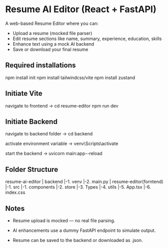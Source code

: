 # Resume AI Editor (React + FastAPI)

A web-based Resume Editor where you can:
- Upload a resume (mocked file parser)
- Edit resume sections like name, summary, experience, education, skills
- Enhance text using a mock AI backend
- Save or download your final resume

## Required installations

npm install init
npm install tailwindcss/vite
npm install zustand

## Initiate Vite

navigate to frontend -> cd resume-editor
npm run dev

## Initiate Backend

navigate to backend folder -> cd backend

activate environment variable -> venv\Scripts\activate

start the backend -> uvicorn main:app--reload


## Folder Structure
 
resume-ai-editor
      |
      backend 
        |-1. venv
        |-2. main.py
      |
      resume-editor(forntend) 
        |-1. src
              |-1. components
              |-2. store
              |-3. Types
              |-4. utils
              |-5. App.tsx
              |-6. index.css

## Notes
 - Resume upload is mocked — no real file parsing.

 - AI enhancements use a dummy FastAPI endpoint to simulate output.

 - Resume can be saved to the backend or downloaded as .json.
